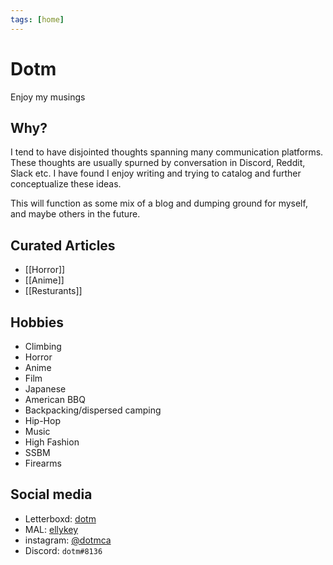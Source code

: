 ```yaml
---
tags: [home]
---
```



# Dotm

Enjoy my musings


## Why?

I tend to have disjointed thoughts spanning many communication platforms. These thoughts are usually spurned by conversation in Discord, Reddit, Slack etc. I have found I enjoy writing and trying to catalog and further conceptualize these ideas.

This will function as some mix of a blog and dumping ground for myself, and maybe others in the future.

## Curated Articles
 * [[Horror]]
 * [[Anime]]
 * [[Resturants]]

## Hobbies

 * Climbing
 * Horror
 * Anime
 * Film
 * Japanese
 * American BBQ
 * Backpacking/dispersed camping
 * Hip-Hop
 * Music
 * High Fashion
 * SSBM
 * Firearms


## Social media

 * Letterboxd: [dotm](https://letterboxd.com/dotm/)
 * MAL: [ellykey](https://myanimelist.net/profile/ellykey) 
 * instagram: [@dotmca](https://www.instagram.com/dotmca/)
 * Discord: `dotm#8136`





